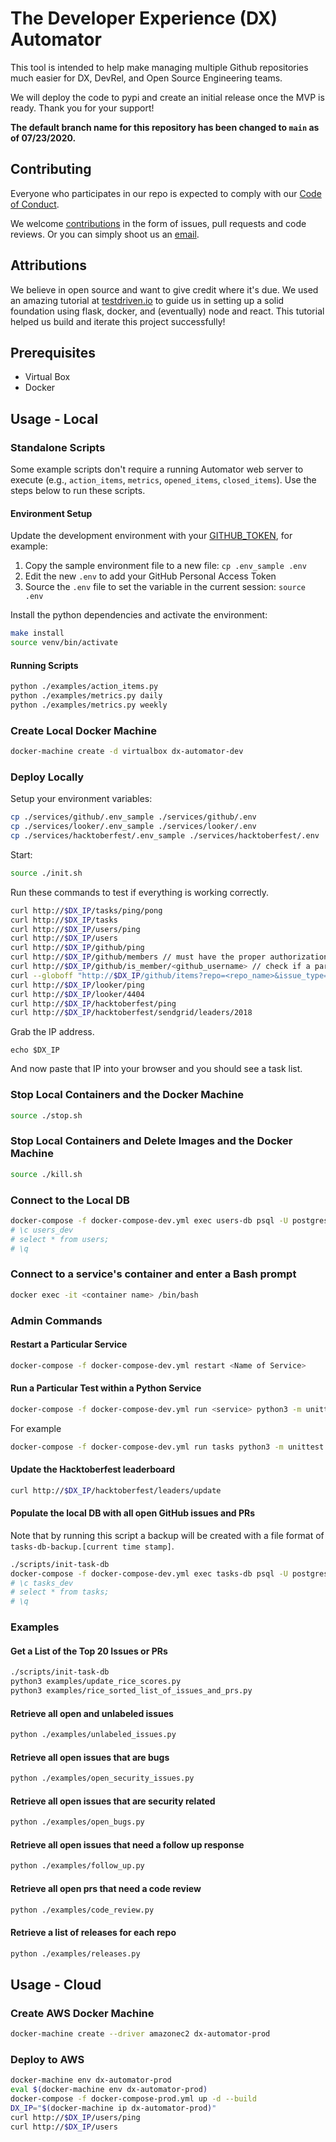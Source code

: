 # The Developer Experience (DX) Automator

This tool is intended to help make managing multiple Github repositories much easier for DX, DevRel, and Open Source Engineering teams.

We will deploy the code to pypi and create an initial release once the MVP is ready. Thank you for your support!

**The default branch name for this repository has been changed to `main` as of 07/23/2020.**

## Contributing
Everyone who participates in our repo is expected to comply with our [Code of Conduct](CODE_OF_CONDUCT.md).

We welcome [contributions](CONTRIBUTING.md) in the form of issues, pull requests and code reviews. Or you can simply shoot us an [email](mailto:dx@sendgrid.com).

## Attributions
We believe in open source and want to give credit where it's due. We used an amazing tutorial at [testdriven.io](https://testdriven.io) to guide us in setting up a solid foundation using flask, docker, and (eventually) node and react. This tutorial helped us build and iterate this project successfully!

## Prerequisites

* Virtual Box
* Docker

## Usage - Local

### Standalone Scripts

Some example scripts don't require a running Automator web server to execute (e.g., `action_items`, `metrics`, `opened_items`, `closed_items`). Use the steps below to run these scripts.

#### Environment Setup

Update the development environment with your [GITHUB_TOKEN](https://help.github.com/en/github/authenticating-to-github/creating-a-personal-access-token-for-the-command-line), for example:

1. Copy the sample environment file to a new file: `cp .env_sample .env`
1. Edit the new `.env` to add your GitHub Personal Access Token
1. Source the `.env` file to set the variable in the current session: `source .env`

Install the python dependencies and activate the environment:

```bash
make install
source venv/bin/activate
```

#### Running Scripts

```bash
python ./examples/action_items.py
python ./examples/metrics.py daily
python ./examples/metrics.py weekly
```

### Create Local Docker Machine

```bash
docker-machine create -d virtualbox dx-automator-dev
```

### Deploy Locally

Setup your environment variables:

```bash
cp ./services/github/.env_sample ./services/github/.env
cp ./services/looker/.env_sample ./services/looker/.env
cp ./services/hacktoberfest/.env_sample ./services/hacktoberfest/.env
```

Start:

```bash
source ./init.sh
```

Run these commands to test if everything is working correctly.

```bash
curl http://$DX_IP/tasks/ping/pong
curl http://$DX_IP/tasks
curl http://$DX_IP/users/ping
curl http://$DX_IP/users
curl http://$DX_IP/github/ping
curl http://$DX_IP/github/members // must have the proper authorization
curl http://$DX_IP/github/is_member/<github_username> // check if a paricular GitHub username is part of your GitHub organization
curl --globoff "http://$DX_IP/github/items?repo=<repo_name>&issue_type=<issues or pull_requests>&labels[]=<label 1>?labels[]=<label 2>&states[]=<state 1>&states[]=<state 2>&limits[]=first&limits[]=100"
curl http://$DX_IP/looker/ping
curl http://$DX_IP/looker/4404
curl http://$DX_IP/hacktoberfest/ping
curl http://$DX_IP/hacktoberfest/sendgrid/leaders/2018
```

Grab the IP address.

```
echo $DX_IP
```

And now paste that IP into your browser and you should see a task list.

### Stop Local Containers and the Docker Machine

```bash
source ./stop.sh
```

### Stop Local Containers and Delete Images and the Docker Machine

```bash
source ./kill.sh
```

### Connect to the Local DB

```bash
docker-compose -f docker-compose-dev.yml exec users-db psql -U postgres
# \c users_dev
# select * from users;
# \q
```

### Connect to a service's container and enter a Bash prompt

```bash
docker exec -it <container name> /bin/bash
```

### Admin Commands

#### Restart a Particular Service

```bash
docker-compose -f docker-compose-dev.yml restart <Name of Service>
```

#### Run a Particular Test within a Python Service

```bash
docker-compose -f docker-compose-dev.yml run <service> python3 -m unittest <path.to.test>
```

For example

```bash
docker-compose -f docker-compose-dev.yml run tasks python3 -m unittest project.tests.test_tasks
```

#### Update the Hacktoberfest leaderboard

```bash
curl http://$DX_IP/hacktoberfest/leaders/update
```

#### Populate the local DB with all open GitHub issues and PRs

Note that by running this script a backup will be created with a file format of `tasks-db-backup.[current time stamp]`.

```bash
./scripts/init-task-db
docker-compose -f docker-compose-dev.yml exec tasks-db psql -U postgres
# \c tasks_dev
# select * from tasks;
# \q
```

### Examples

#### Get a List of the Top 20 Issues or PRs

```bash
./scripts/init-task-db 
python3 examples/update_rice_scores.py
python3 examples/rice_sorted_list_of_issues_and_prs.py
```

#### Retrieve all open and unlabeled issues

```bash
python ./examples/unlabeled_issues.py
```

#### Retrieve all open issues that are bugs

```bash
python ./examples/open_security_issues.py
```

#### Retrieve all open issues that are security related

```bash
python ./examples/open_bugs.py
```

#### Retrieve all open issues that need a follow up response

```bash
python ./examples/follow_up.py
```

#### Retrieve all open prs that need a code review
```bash
python ./examples/code_review.py
```

#### Retrieve a list of releases for each repo

```bash
python ./examples/releases.py
```

## Usage - Cloud

### Create AWS Docker Machine

```bash
docker-machine create --driver amazonec2 dx-automator-prod
```

### Deploy to AWS

```bash
docker-machine env dx-automator-prod
eval $(docker-machine env dx-automator-prod)
docker-compose -f docker-compose-prod.yml up -d --build
DX_IP="$(docker-machine ip dx-automator-prod)"
curl http://$DX_IP/users/ping
curl http://$DX_IP/users
```
